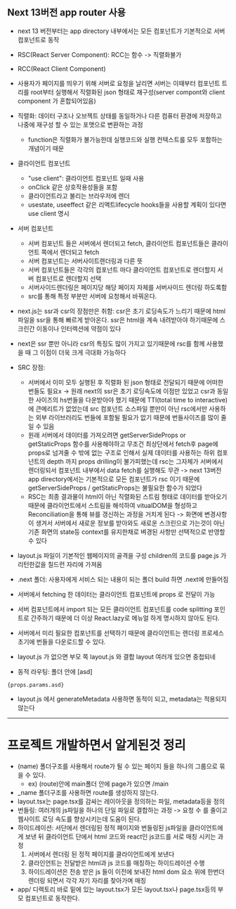 ## Next 13버전 app router 사용

- next 13 버전부터는 app directory 내부에서는 모든 컴포넌트가 기본적으로 서버 컴포넌트로 동작
- RSC(React Server Component): RCC는 함수 -> 직렬화불가
- RCC(React Client Component)
- 사용자가 페이지를 띄우기 위해 서버로 요청을 날리면 서버는 이때부터 컴포넌트 트리를 root부터 실행해서 직렬화된 json 형태로 재구성(server compont와 client component 가 혼합되어있음)
- 직렬화: 데이터 구조나 오브젝트 상태를 동일하거나 다른 컴퓨터 환경에 저장하고 나중에 재구성 할 수 있는 포맷으로 변환하는 과정
  - function은 직렬화가 불가능한데 실행코드와 실행 컨텍스트를 모두 포함하는 개념이기 때문
- 클라이언트 컴포넌트

  - "use client": 클라이언트 컴포넌트 일때 사용
  - onClick 같은 상호작용성들을 포함
  - 클라이언트라고 불리는 브라우저에 렌더
  - usestate, useeffect 같은 리액트lifecycle hooks들을 사용할 계획이 있다면 use client 명시

- 서버 컴포넌트
  - 서버 컴포넌트 들은 서버에서 렌더되고 fetch, 클라이언트 컴포넌트들은 클라이언트 쪽에서 렌더되고 fetch
  - 서버 컴포넌트는 서버사이트렌더링과 다른 뜻
  - 서버 컴포넌트들은 각각의 컴포넌트 마다 클라이언트 컴포넌트로 렌더할지 서버 컴포넌트로 렌더할지 선택
  - 서버사이드렌더링은 페이지당 해당 페이지 자체를 서버사이드 렌더링 하도록함
  - src를 통해 특정 부분만 서버에 요청해서 바꿔온다.
- next.js는 ssr과 csr의 장점만은 취함: csr은 초기 로딩속도가 느리기 때문에 html파일을 ssr을 통해 빠르게 받아온다. ssr은 html을 계속 내려받아야 하기때문에 스크린간 이동이나 인터렉션에 약점이 있다
- next은 ssr 뿐만 아니라 csr의 특징도 많이 가지고 있기때문에 rsc를 함께 사용했을 때 그 이점이 더욱 크게 극대화 가능하다
- SRC 장점:
  - 서버에서 이미 모두 실행된 후 직렬화 된 json 형태로 전달되기 때문에 어떠한 번들도 필요x -> 원래 next의 ssr은 초기 로딩속도에 이점만 있었고 csr과 동일한 사이즈의 hs번들을 다운받아야 했기 때문에 TTI(total time to interactive)에 큰메리트가 없었는데 src 컴포넌트 소스파일 뿐만이 아닌 rsc에서만 사용하는 외부 라이브러리도 번들에 포함될 필요가 없기 때문에 번들사이즈를 많이 줄일 수 있음
  - 원래 서버에서 데이터를 가져오려면 getServerSideProps or getStaticProps 함수를 사용해야하고 무조건 최상단에서 fetch후 page에 props로 넘겨줄 수 밖에 없는 구조로 인해서 실제 데이터를 사용하는 하위 컴포넌트의 depth 까지 props drilling이 불가피했는데 rsc는 그자체가 서버에서 렌더링되서 컴포넌트 내부에서 data fetch를 실행해도 무관 -> next 13버전 app directory에서는 기본적으로 모든 컴포넌트가 rsc 이기 때문에 getServerSideProps / getStaticProps는 불필요한 함수가 되었다
  - RSC는 최종 결과물이 html이 아닌 직렬화된 스트림 형태로 데이터를 받아오기 때문에 클라이언트에서 스트림을 해석하여 vitualDOM을 형성하고 Reconciliation을 통해 뷰를 갱신하는 과정을 거치게 된다 -> 화면에 변경사항이 생겨서 서버에서 새로운 정보를 받아와도 새로운 스크린으로 가는것이 아닌 기존 화면의 state등 context를 유지한채로 벼경된 사항만 선택적으로 반영할 수 있다
- layout.js 파일이 기본적인 웹페이지의 골격을 구성 children의 코드를 page.js 가 리턴한값을 칠드런 자리에 가져옴
- .next 폴더: 사용자에게 서비스 되는 내용이 되는 폴더 build 하면 .next에 만들어짐
- 서버에서 fetching 한 데이터는 클라이언트 컴포넌트에 props 로 전달이 가능
- 서버 컴포넌트에서 import 되는 모든 클라이언트 컴포넌트를 code splitting 포인트로 간주하기 때문에 더 이상 React.lazy로 메뉴얼 하게 명시하지 않아도 된다.
- 서버에서 미리 필요한 컴포넌트를 선택하기 때문에 클라이언트는 렌더링 프로세스 초기에 번들을 다운로드할 수 있다.
- layout.js 가 없으면 부모 쪽 layout.js 와 결합 layout 여러개 있으면 중첩되네
- 동적 라우팅: 폴더 안에 [asd]

```
{props.params.asd}
```

- layout.js 에서 generateMetadata 사용하면 동적이 되고, metadata는 적용되지 않는다

---

# 프로젝트 개발하면서 알게된것 정리

- (name) 폴더구조를 사용해서 route가 될 수 있는 페이지 들을 하나의 그룹으로 묶을 수 있다.
  - ex) (route)안에 main폴더 안에 page가 있으면 /main
- \_name 폴더구조를 사용하면 route를 생성하지 않는다.
- layout.tsx는 page.tsx를 감싸는 레이아웃을 정의하는 파일, metadata등을 정의
- 번들링: 여러개의 js파일을 하나의 단일 파일로 결합하는 과정 -> 요청 수 를 줄이고 웹사이트 로딩 속도를 향상시키는데 도움이 된다.
- 하이드레이션: 서단에서 렌더링된 정적 페이지와 번들링된 js파일을 클라이언트에게 보낸 뒤 클라이언트 단에서 html 코드와 react인 js코드를 서로 매칭 시키는 과정
  1. 서버에서 렌더링 된 정적 페이지를 클라이언트에게 보낸다
  2. 클라인언트는 전달받은 html과 js 코드를 매칭하는 하이드레이션 수행
  3. 하이드레이션은 전송 받은 js 들이 이전에 보내진 html dom 요소 위에 한번더 렌더링 되면서 각각 자기 자리를 찾아가며 매칭
- app/ 디렉토리 바로 밑에 있는 layout.tsx가 모든 layout.tsx나 page.tsx등의 부모 컴포넌트로 동작한다.
